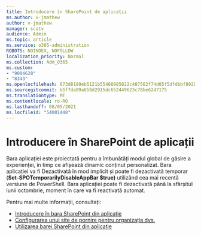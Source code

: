 ```yaml
---
title: Introducere în SharePoint de aplicații
ms.author: v-jmathew
author: v-jmathew
manager: scotv
audience: Admin
ms.topic: article
ms.service: o365-administration
ROBOTS: NOINDEX, NOFOLLOW
localization_priority: Normal
ms.collection: Adm_O365
ms.custom:
- "9004628"
- "8343"
ms.openlocfilehash: 673d8189eb5121b55468985822c487562f74d05f5dfdbbf892b2ac8ab40d3e84
ms.sourcegitcommit: b5f7da89a650d2915dc652449623c78be6247175
ms.translationtype: MT
ms.contentlocale: ro-RO
ms.lasthandoff: 08/05/2021
ms.locfileid: "54001448"
---
```

# <a name="introduction-to-the-sharepoint-app-bar"></a>Introducere în SharePoint de aplicații

Bara aplicației este proiectată pentru a îmbunătăți modul global de găsire a experienței, în timp ce afișează dinamic conținut personalizat. Bara aplicației  va fi Dezactivată în mod implicit și poate fi dezactivată temporar (**Set-SPOTemporarilyDisableAppBar $true)** utilizând cea mai recentă versiune de PowerShell. Bara aplicației poate fi dezactivată până la sfârșitul lunii octombrie, moment în care va fi reactivată automat.

Pentru mai multe informații, consultați:

- [Introducere în bara SharePoint din aplicație](https://docs.microsoft.com/SharePoint/sharepoint-app-bar)
- [Configurarea unui site de pornire pentru organizația dvs.](https://docs.microsoft.com/sharepoint/home-site)
- [Utilizarea barei SharePoint din aplicație](https://support.microsoft.com/office/use-the-sharepoint-app-bar-b2ab82d5-9af7-445e-ad24-236c5a86b5f8)
